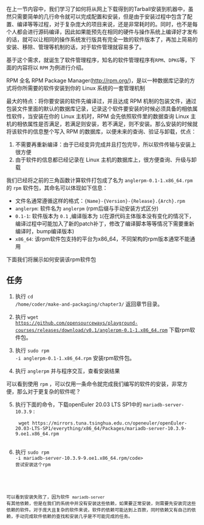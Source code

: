在上一节内容中，我们学习了如何将从网上下载得到的Tarball安装到机器中，虽然只需要简单的几行命令就可以完成配置和安装，但是由于安装过程中包含了配置、编译等等过程，对于复杂庞大的项目来说，还是非常耗时的。同时，也不是每个人都会进行源码编译，因此如果能预先在相同的硬件与操作系统上编译好才发布的话，就可以让相同的操作系统发行版具有完全一致的软件版本了，再加上简易的安装、移除、管理等机制的话，对于软件管理就容易多了。

基于这个需求，就诞生了软件管理程序，知名的软件管理程序有`RPM`、`DPKG`等，下面的内容将以 `RPM` 为例进行介绍。

RPM 全名 RPM Package Manager(http://rpm.org/)，是以一种数据库记录的方式将你所需要的软件安装到你的 Linux 系统的一套管理机制

最大的特点：将你要安装的软件先编译过，并且达成 RPM 机制的包装文件，通过包装文件里面的默认的数据库记录，记录这个软件要安装的时候必须具备的相依属性软件，当安装在你的 Linux 主机时，RPM 会先依照软件里的数据查询 Linux 主机的相依属性是否满足，若满足则安装，若不满足，则不安装。那么安装的时候就将该软件的信息整个写入 RPM 的数据库，以便未来的查询、验证与卸载，优点：

1. 不需要再重新编译：由于已经变异完成并且打包完毕，所以软件传输与安装上很方便
2. 由于软件的信息都已经记录在 Linux 主机的数据库上，很方便查询、升级与卸载

我们已经将之前的三角函数计算软件打包成了名为 `anglerpm-0.1-1.x86_64.rpm` 的 `rpm` 软件包，其命名可以体现如下信息：

- 文件名通常遵循这样的格式：`{Name}-{Version}-{Release}.{Arch}.rpm`
- `anglerpm`: 软件名为 `anglerpm` (rpm后缀与手动安装方式区分)
- `0.1-1`: 软件版本为 `0.1` ,编译版本为 `1`(在源代码主体版本没有变化的情况下，编译过程中可能加入了新的patch补丁，修改了编译脚本等等情况下需要重新编译时，bump编译版本)
- `x86_64`: 该rpm软件包支持的平台为x86_64，不同架构的rpm版本通常不能通用

下面我们将展示如何安装该rpm软件包

## 任务 

1. 执行 <code exec="cd /home/coder/make-and-packaging/chapter3/">cd /home/coder/make-and-packaging/chapter3/</code> 返回章节目录。

2. 执行 <code exec="wget https://github.com/opensourceways/playground-courses/releases/download/v0.1/anglerpm-0.1-1.x86_64.rpm">wget https://github.com/opensourceways/playground-courses/releases/download/v0.1/anglerpm-0.1-1.x86_64.rpm</code> 下载rpm软件包。

3. 执行 <code exec="sudo rpm -i anglerpm-0.1-1.x86_64.rpm">sudo rpm -i anglerpm-0.1-1.x86_64.rpm</code> 安装rpm软件包。

4. 执行 <code exec="anglerpm">anglerpm</code> 并与程序交互，查看安装结果

可以看到使用 `rpm` ，可以仅用一条命令就完成我们编写的软件的安装，非常方便，那么对于更复杂的软件呢？

5. 执行下面的命令，下载openEuler 20.03 LTS SP1中的 `mariadb-server-10.3.9` :
    <pre>
    <code exec="wget https://mirrors.tuna.tsinghua.edu.cn/openeuler/openEuler-20.03-LTS-SP1/everything/x86_64/Packages/mariadb-server-10.3.9-9.oe1.x86_64.rpm">wget https://mirrors.tuna.tsinghua.edu.cn/openeuler/openEuler-20.03-LTS-SP1/everything/x86_64/Packages/mariadb-server-10.3.9-9.oe1.x86_64.rpm</code>
    </pre>

6. 执行 <code exec="sudo rpm -i mariadb-server-10.3.9-9.oe1.x86_64.rpm">sudo rpm -i mariadb-server-10.3.9-9.oe1.x86_64.rpm/code> 尝试安装这个rpm

可以看到安装失败了，因为软件 `mariadb-server` 有其他依赖，但是在我们的系统中并没有安装这些依赖，如果要正常安装，则需要先安装完这些依赖的软件。对于庞大且复杂的软件来说，软件的依赖可能达到上百款，同时依赖又有自己的依赖，手动完成软件依赖的查找和安装几乎是不可能完成的任务。